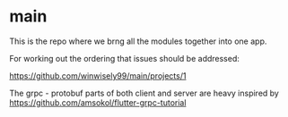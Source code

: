 # main

This is the repo where we brng all the modules together into one app.

For working out the ordering that issues should be addressed:

https://github.com/winwisely99/main/projects/1

The grpc - protobuf parts of both client and server are heavy inspired by
https://github.com/amsokol/flutter-grpc-tutorial



